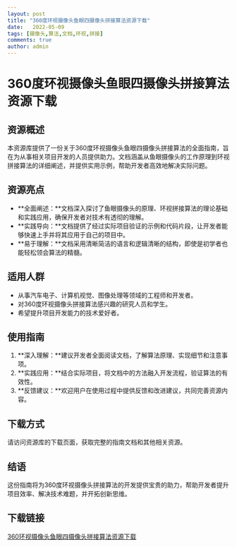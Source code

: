```yaml
---
layout: post
title: "360度环视摄像头鱼眼四摄像头拼接算法资源下载"
date:   2022-05-09
tags: [摄像头,算法,文档,环视,拼接]
comments: true
author: admin
---
```

# 360度环视摄像头鱼眼四摄像头拼接算法资源下载

## 资源概述

本资源库提供了一份关于360度环视摄像头鱼眼四摄像头拼接算法的全面指南，旨在为从事相关项目开发的人员提供助力。文档涵盖从鱼眼摄像头的工作原理到环视拼接算法的详细阐述，并提供实用示例，帮助开发者高效地解决实际问题。

## 资源亮点

- **全面阐述：**文档深入探讨了鱼眼摄像头的原理、环视拼接算法的理论基础和实践应用，确保开发者对技术有透彻的理解。
- **实践导向：**文档提供了经过实际项目验证的示例和代码片段，让开发者能够快速上手并将其应用于自己的项目中。
- **易于理解：**文档采用清晰简洁的语言和逻辑清晰的结构，即使是初学者也能轻松领会算法的精髓。

## 适用人群

- 从事汽车电子、计算机视觉、图像处理等领域的工程师和开发者。
- 对360度环视摄像头拼接算法感兴趣的研究人员和学生。
- 希望提升项目开发能力的技术爱好者。

## 使用指南

1. **深入理解：**建议开发者全面阅读文档，了解算法原理、实现细节和注意事项。
2. **实践应用：**结合实际项目，将文档中的方法融入开发流程，验证算法的有效性。
3. **反馈建议：**欢迎用户在使用过程中提供反馈和改进建议，共同完善资源内容。

## 下载方式

请访问资源库的下载页面，获取完整的指南文档和其他相关资源。

## 结语

这份指南将为360度环视摄像头拼接算法的开发提供宝贵的助力，帮助开发者提升项目效率、解决技术难题，并开拓创新思维。

## 下载链接

[360环视摄像头鱼眼四摄像头拼接算法资源下载](https://pan.quark.cn/s/853a978468d9)